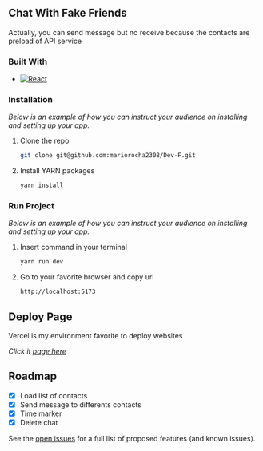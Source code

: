 <!-- ABOUT THE PROJECT -->
## Chat With Fake Friends

<!-- DESCRIPTION PROJECT -->

Actually, you can send message but no receive because the contacts are preload of API service
 
### Built With

* [![React][React.js]][React-url]

### Installation

_Below is an example of how you can instruct your audience on installing and setting up your app._

1. Clone the repo
   ```sh
   git clone git@github.com:mariorocha2308/Dev-F.git
   ```
2. Install YARN packages
   ```sh
   yarn install
   ```

### Run Project

_Below is an example of how you can instruct your audience on installing and setting up your app._

1. Insert command in your terminal
   ```sh
   yarn run dev
   ```
2. Go to your favorite browser and copy url
   ```sh
   http://localhost:5173
   ```

<!-- USAGE EXAMPLES -->
## Deploy Page

Vercel is my environment favorite to deploy websites  

_Click it [page here](https://dev-f.vercel.app)_


<!-- ROADMAP -->
## Roadmap

- [x] Load list of contacts
- [x] Send message to differents contacts
- [x] Time marker
- [x] Delete chat

See the [open issues](https://github.com/mariorocha2308/Dev-F/issues) for a full list of proposed features (and known issues).

<!-- MARKDOWN LINKS & IMAGES -->
<!-- https://www.markdownguide.org/basic-syntax/#reference-style-links -->
[Next.js]: https://img.shields.io/badge/next.js-000000?style=for-the-badge&logo=nextdotjs&logoColor=white
[Next-url]: https://nextjs.org/
[React.js]: https://img.shields.io/badge/React-20232A?style=for-the-badge&logo=react&logoColor=61DAFB
[React-url]: https://reactjs.org/
[Vue.js]: https://img.shields.io/badge/Vue.js-35495E?style=for-the-badge&logo=vuedotjs&logoColor=4FC08D
[Vue-url]: https://vuejs.org/
[Angular.io]: https://img.shields.io/badge/Angular-DD0031?style=for-the-badge&logo=angular&logoColor=white
[Angular-url]: https://angular.io/
[Svelte.dev]: https://img.shields.io/badge/Svelte-4A4A55?style=for-the-badge&logo=svelte&logoColor=FF3E00
[Svelte-url]: https://svelte.dev/
